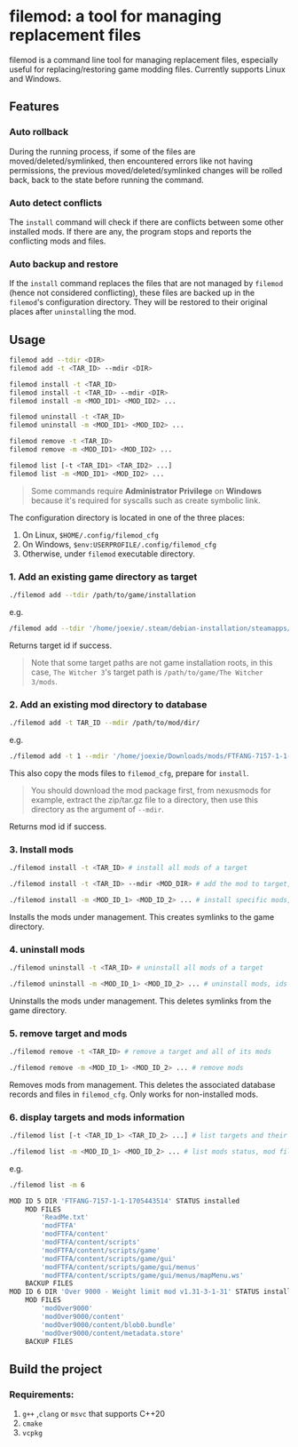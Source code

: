 # filemod: a tool for managing replacement files

filemod is a command line tool for managing replacement files, especially useful for replacing/restoring game modding files. Currently supports Linux and Windows.

## Features

### Auto rollback

During the running process, if some of the files are moved/deleted/symlinked, then encountered errors like not having permissions, the previous moved/deleted/symlinked changes will be rolled back, back to the state before running the command.

### Auto detect conflicts

The `install` command will check if there are conflicts between some other installed mods. If there are any, the program stops and reports the conflicting mods and files.

### Auto backup and restore

If the `install` command replaces the files that are not managed by `filemod` (hence not considered conflicting), these files are backed up in the `filemod`'s configuration directory. They will be restored to their original places after `uninstall`ing the mod.

## Usage

```bash
filemod add --tdir <DIR>
filemod add -t <TAR_ID> --mdir <DIR>

filemod install -t <TAR_ID>
filemod install -t <TAR_ID> --mdir <DIR>
filemod install -m <MOD_ID1> <MOD_ID2> ...

filemod uninstall -t <TAR_ID>
filemod uninstall -m <MOD_ID1> <MOD_ID2> ...

filemod remove -t <TAR_ID>
filemod remove -m <MOD_ID1> <MOD_ID2> ...

filemod list [-t <TAR_ID1> <TAR_ID2> ...]
filemod list -m <MOD_ID1> <MOD_ID2> ...
```

> Some commands require **Administrator Privilege** on **Windows** because it's required for syscalls such as create symbolic link.

The configuration directory is located in one of the three places:

1. On Linux, `$HOME/.config/filemod_cfg`
2. On Windows, `$env:USERPROFILE/.config/filemod_cfg`
3. Otherwise, under `filemod` executable directory.

### 1. Add an existing game directory as target

```bash
./filemod add --tdir /path/to/game/installation
```

e.g. 

```bash
/filemod add --tdir '/home/joexie/.steam/debian-installation/steamapps/common/The Witcher 3/mods'
```

Returns target id if success.

> Note that some target paths are not game installation roots, in this case, `The Witcher 3`'s target path is `/path/to/game/The Witcher 3/mods`.

### 2. Add an existing mod directory to database

```bash
./filemod add -t TAR_ID --mdir /path/to/mod/dir/
```

e.g.

```bash
./filemod add -t 1 --mdir '/home/joexie/Downloads/mods/FTFANG-7157-1-1-1705443514'
```

This also copy the mods files to `filemod_cfg`, prepare for `install`.

> You should download the mod package first, from nexusmods for example, extract the zip/tar.gz file to a directory, then use this directory as the argument of `--mdir`.

Returns mod id if success.

### 3. Install mods

```bash
./filemod install -t <TAR_ID> # install all mods of a target

./filemod install -t <TAR_ID> --mdir <MOD_DIR> # add the mod to target, and install it

./filemod install -m <MOD_ID_1> <MOD_ID_2> ... # install specific mods, ids are separated by whitespace
```

Installs the mods under management. This creates symlinks to the game directory.

### 4. uninstall mods

```bash
./filemod uninstall -t <TAR_ID> # uninstall all mods of a target

./filemod uninstall -m <MOD_ID_1> <MOD_ID_2> ... # uninstall mods, ids are separated by whitespace
```

Uninstalls the mods under management. This deletes symlinks from the game directory.

### 5. remove target and mods

```bash
./filemod remove -t <TAR_ID> # remove a target and all of its mods

./filemod remove -m <MOD_ID_1> <MOD_ID_2> ... # remove mods
```

Removes mods from management. This deletes the associated database records and files in `filemod_cfg`. Only works for non-installed mods.

### 6. display targets and mods information

```bash
./filemod list [-t <TAR_ID_1> <TAR_ID_2> ...] # list targets and their mods status

./filemod list -m <MOD_ID_1> <MOD_ID_2> ... # list mods status, mod files and backup files
```

e.g.

```bash
./filemod list -m 6

MOD ID 5 DIR 'FTFANG-7157-1-1-1705443514' STATUS installed
    MOD FILES
        'ReadMe.txt'
        'modFTFA'
        'modFTFA/content'
        'modFTFA/content/scripts'
        'modFTFA/content/scripts/game'
        'modFTFA/content/scripts/game/gui'
        'modFTFA/content/scripts/game/gui/menus'
        'modFTFA/content/scripts/game/gui/menus/mapMenu.ws'
    BACKUP FILES
MOD ID 6 DIR 'Over 9000 - Weight limit mod v1.31-3-1-31' STATUS installed
    MOD FILES
        'modOver9000'
        'modOver9000/content'
        'modOver9000/content/blob0.bundle'
        'modOver9000/content/metadata.store'
    BACKUP FILES
```

## Build the project

### Requirements:

1. `g++` ,`clang` or `msvc` that supports C++20
2. `cmake`
3. `vcpkg`